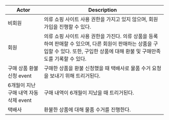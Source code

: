 | Actor  | Description |
|--------|-------------|
| 비회원   | 의류 쇼핑 사이트 사용 권한을 가지고 있지 않으며, 회원 가입을 진행할 수 있다. |
| 회원     | 의류 쇼핑 사이트 사용 권한을 가진다. 의류 상품을 등록하여 판매할 수 있으며, 다른 회원이 판매하는 상품을 구입할 수 있다. 또한, 구입한 상품에 대해 환불 및 구매만족도를 기록할 수 있다. |
| 구매 상품 환불 신청 event | 구매한 상품을 환불 신청했을 때 택배사로 물품 수거 요청을 보내기 위해 트리거된다. | 
| 6개월이 지난 구매 내역 자동 삭제 event | 구매 내역이 6개월이 지났을 때 트리거된다. | 
| 택배사 | 환불한 상품에 대해 물품 수거를 진행한다. |
